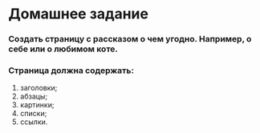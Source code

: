 # Домашнее задание 
### Создать страницу с рассказом о чем угодно. Например, о себе или о любимом коте. 
### Страница должна содержать: 
1. заголовки; 
2. абзацы; 
3. картинки; 
4. списки;
5. ссылки.
